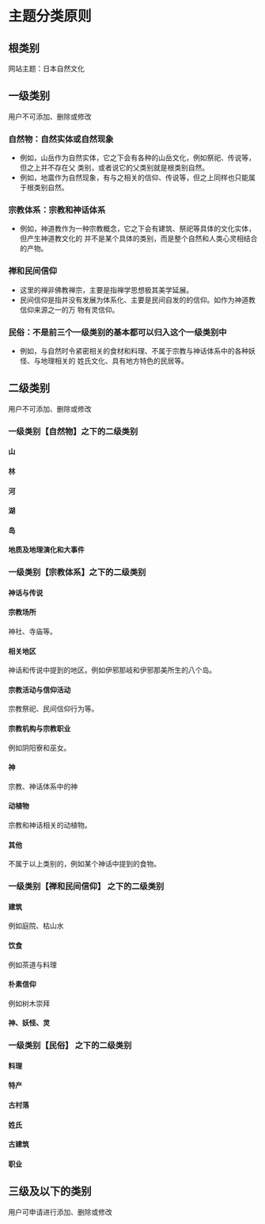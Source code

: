 # 主题分类原则


## 根类别
网站主题：日本自然文化



## 一级类别
用户不可添加、删除或修改

### 自然物：自然实体或自然现象
* 例如，山岳作为自然实体，它之下会有各种的山岳文化，例如祭祀、传说等，但之上并不存在父
类别，或者说它的父类别就是根类别自然。
* 例如，地震作为自然现象，有与之相关的信仰、传说等，但之上同样也只能属于根类别自然。

### 宗教体系：宗教和神话体系
* 例如，神道教作为一种宗教概念，它之下会有建筑、祭祀等具体的文化实体，但产生神道教文化的
并不是某个具体的类别，而是整个自然和人类心灵相结合的产物。

### 禅和民间信仰
* 这里的禅非佛教禅宗，主要是指禅学思想极其美学延展。
* 民间信仰是指并没有发展为体系化、主要是民间自发的的信仰。如作为神道教信仰来源之一的万
物有灵信仰。

### 民俗：不是前三个一级类别的基本都可以归入这个一级类别中
* 例如，与自然时令紧密相关的食材和料理、不属于宗教与神话体系中的各种妖怪、与地理相关的
姓氏文化、具有地方特色的民居等。



## 二级类别
用户不可添加、删除或修改

### 一级类别【自然物】之下的二级类别
#### 山
#### 林
#### 河
#### 湖
#### 岛
#### 地质及地理演化和大事件

### 一级类别【宗教体系】之下的二级类别
#### 神话与传说

#### 宗教场所
神社、寺庙等。

#### 相关地区
神话和传说中提到的地区。例如伊邪那岐和伊邪那美所生的八个岛。

#### 宗教活动与信仰活动
宗教祭祀、民间信仰行为等。

#### 宗教机构与宗教职业
例如阴阳寮和巫女。

#### 神
宗教、神话体系中的神

#### 动植物
宗教和神话相关的动植物。

#### 其他
不属于以上类别的，例如某个神话中提到的食物。


### 一级类别【禅和民间信仰】 之下的二级类别
#### 建筑
例如庭院、枯山水

#### 饮食
例如茶道与料理

#### 朴素信仰
例如树木崇拜

#### 神、妖怪、灵


### 一级类别【民俗】 之下的二级类别
#### 料理
#### 特产
#### 古村落
#### 姓氏
#### 古建筑
#### 职业



## 三级及以下的类别
用户可申请进行添加、删除或修改

